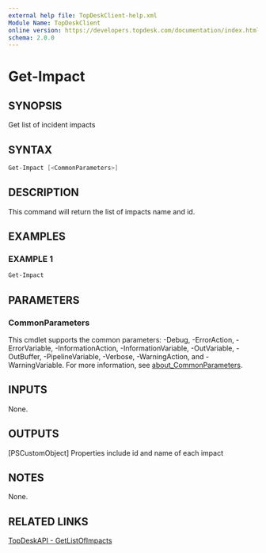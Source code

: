 ```yaml
---
external help file: TopDeskClient-help.xml
Module Name: TopDeskClient
online version: https://developers.topdesk.com/documentation/index.html#api-General-GetListOfImpacts
schema: 2.0.0
---
```


# Get-Impact

## SYNOPSIS

Get list of incident impacts

## SYNTAX

``` Powershell
Get-Impact [<CommonParameters>]
```

## DESCRIPTION

This command will return the list of impacts name and id.

## EXAMPLES

### EXAMPLE 1

``` Powershell
Get-Impact
```

## PARAMETERS

### CommonParameters

This cmdlet supports the common parameters: -Debug, -ErrorAction, -ErrorVariable, -InformationAction, -InformationVariable, -OutVariable, -OutBuffer, -PipelineVariable, -Verbose, -WarningAction, and -WarningVariable. For more information, see [about_CommonParameters](http://go.microsoft.com/fwlink/?LinkID=113216).

## INPUTS

None.

## OUTPUTS

[PSCustomObject]
Properties include id and name of each impact

## NOTES

None.

## RELATED LINKS

[TopDeskAPI - GetListOfImpacts](https://developers.topdesk.com/documentation/index.html#api-General-GetListOfImpacts)

